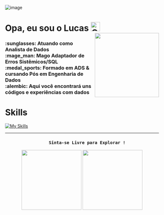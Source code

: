 ![image](https://images-wixmp-ed30a86b8c4ca887773594c2.wixmp.com/f/12cbe8a4-f55c-4b40-85bb-d8e1405e7b84/dfqjecr-c9d52b93-86e6-4a1d-8724-fef82b06e089.gif?token=eyJ0eXAiOiJKV1QiLCJhbGciOiJIUzI1NiJ9.eyJzdWIiOiJ1cm46YXBwOjdlMGQxODg5ODIyNjQzNzNhNWYwZDQxNWVhMGQyNmUwIiwiaXNzIjoidXJuOmFwcDo3ZTBkMTg4OTgyMjY0MzczYTVmMGQ0MTVlYTBkMjZlMCIsIm9iaiI6W1t7InBhdGgiOiJcL2ZcLzEyY2JlOGE0LWY1NWMtNGI0MC04NWJiLWQ4ZTE0MDVlN2I4NFwvZGZxamVjci1jOWQ1MmI5My04NmU2LTRhMWQtODcyNC1mZWY4MmIwNmUwODkuZ2lmIn1dXSwiYXVkIjpbInVybjpzZXJ2aWNlOmZpbGUuZG93bmxvYWQiXX0.a3pYSk16RhwahirDlirP3SvecIsZM6u1VP8sj3Fpk9M)

# Opa, eu sou o Lucas <img src="https://raw.githubusercontent.com/Tarikul-Islam-Anik/Animated-Fluent-Emojis/master/Emojis/Smilies/Cat%20with%20Wry%20Smile.png" alt="Cat with Wry Smile" width="30" height="30"/>

<img align="right" width="210px" style="margin-top: -20px;" src="https://i0.wp.com/metagalaxia.com.br/wp-content/uploads/2021/07/Optimized-Kobayashi-san-Chi-no-Maid-Dragon-S.jpg?fit=640%2C360&ssl=1"/>

<H3>
:sunglasses: Atuando como Analista de Dados<br /> 
:mage_man: Mago Adaptador de Erros Sistêmicos/SQL<br /> 
:medal_sports: Formado em ADS & cursando Pós em Engenharia de Dados<br />
:alembic: Aqui você encontrará uns códigos e experiências com dados<br />
</H3>

# Skills
[![My Skills](https://skillicons.dev/icons?i=anaconda,docker,git,gitlab,linux,mongodb,mysql,postgres,python,terraform)](https://skillicons.dev)

<hr>

<div align="center">
<H3>
   
        Sinta-se Livre para Explorar !
</H3>
</div>
        
<div align="center">
   <img height="196em" src="https://github-readme-stats.vercel.app/api?username=tonsatomicos&show_icons=true&theme=radical"/>
   <img height="196em" src="https://github-readme-stats.vercel.app/api/top-langs/?username=tonsatomicos&langs_count=5&theme=radical&count_private=true&hide=html"/>
</div>
